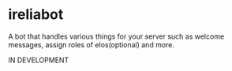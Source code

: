 # ireliabot
 A bot that handles various things for your server such as welcome messages, assign roles of elos(optional) and more.
 
 IN DEVELOPMENT
